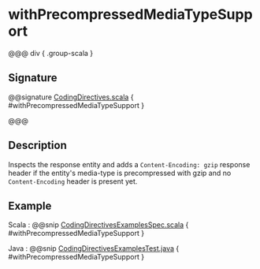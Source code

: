 # withPrecompressedMediaTypeSupport

@@@ div { .group-scala }

## Signature

@@signature [CodingDirectives.scala](/http/src/main/scala/org/apache/pekko/http/scaladsl/server/directives/CodingDirectives.scala) { #withPrecompressedMediaTypeSupport }

@@@

## Description

Inspects the response entity and adds a `Content-Encoding: gzip` response header if
the entity's media-type is precompressed with gzip and no `Content-Encoding` header is present yet.

## Example

Scala
:  @@snip [CodingDirectivesExamplesSpec.scala](/docs/src/test/scala/docs/http/scaladsl/server/directives/CodingDirectivesExamplesSpec.scala) { #withPrecompressedMediaTypeSupport }

Java
:  @@snip [CodingDirectivesExamplesTest.java](/docs/src/test/java/docs/http/javadsl/server/directives/CodingDirectivesExamplesTest.java) { #withPrecompressedMediaTypeSupport }

